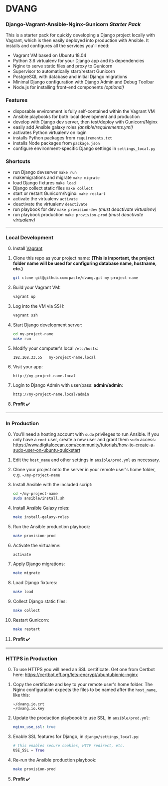 DVANG
=======

### Django-Vagrant-Ansible-Nginx-Gunicorn *Starter Pack*

This is a starter pack for quickly developing a Django project locally with Vagrant, which is then easily deployed into production with Ansible. It installs and configures all the services you'll need:
 - Vagrant VM based on Ubuntu 18.04
 - Python 3.6 virtualenv for your Django app and its dependencies
 - Nginx to serve static files and proxy to Gunicorn
 - Supervisor to automatically start/restart Gunicorn
 - PostgreSQL with database and initial Django migrations
 - Minimal Django configuration with Django Admin and Debug Toolbar
 - Node.js for installing front-end components *(optional)*

### Features
- disposable environment is fully self-contained within the Vagrant VM
- Ansible playbooks for both local development and production
- develop with Django dev server, then test/deploy with Gunicorn/Nginx
- easily add Ansible galaxy roles *(ansible/requirements.yml)*
- activates Python virtualenv on login
- installs Python packages from `requirements.txt`
- installs Node packages from `package.json`
- configure environment-specific Django settings in `settings_local.py`

### Shortcuts
- run Django devserver `make run`
- makemigrations and migrate `make migrate`
- load Django fixtures `make load`
- Django collect static files `make collect`
- start or restart Gunicorn/Nginx: `make restart`
- activate the virtualenv `activate`
- deactivate the virtualenv `deactivate`
- run playbook for dev `make provision-dev` *(must deactivate virtualenv)*
- run playbook production `make provision-prod` *(must deactivate virtualenv)*
----

### Local Development

0. Install [Vagrant](https://www.vagrantup.com/)

0. Clone this repo as your project name: **(This is important, the project folder name will be used for configuring database name, hostname, etc.)**
    ```sh
    git clone git@github.com:paste/dvang.git my-project-name
    ```

0. Build your Vagrant VM:

    ```sh
    vagrant up
    ```

0. Log into the VM via SSH:
    ```sh
    vagrant ssh
    ```

0. Start Django development server:
    ```sh
    cd my-project-name
    make run
    ```

0. Modify your computer's local `/etc/hosts`:

    ```
    192.168.33.55   my-project-name.local
    ```

0. Visit your app:
    ```
    http://my-project-name.local
    ```

0. Login to Django Admin with user/pass: **admin/admin**:
    ```
    http://my-project-name.local/admin
    ```


0. **Profit** :heavy_check_mark:


----

### In Production

0. You'll need a hosting account with `sudo` privileges to run Ansible. If you only have a `root` user, create a new user and grant them `sudo` access: https://www.digitalocean.com/community/tutorials/how-to-create-a-sudo-user-on-ubuntu-quickstart

0. Edit the `host_name` and other settings in `ansible/prod.yml` as necessary.

0. Clone your project onto the server in your remote user's home folder, e.g. `~/my-project-name`

0. Install Ansible with the included script:
    ```sh
    cd ~/my-project-name
    sudo ansible/install.sh
    ```

0. Install Ansible Galaxy roles:
    ```sh
    make install-galaxy-roles
    ```

0. Run the Ansible production playbook:
    ```sh
    make provision-prod
    ```

0. Activate the virtualenv:
    ```sh
    activate
    ```

0. Apply Django migrations:
    ```sh
    make migrate
    ```

0. Load Django fixtures:
    ```sh
    make load
    ```

0. Collect Django static files:
    ```sh
    make collect
    ```

0. Restart Gunicorn:
    ```sh
    make restart
    ```

0. **Profit** :heavy_check_mark:


----

### HTTPS in Production

0. To use HTTPS you will need an SSL certificate. Get one from Certbot here: https://certbot.eff.org/lets-encrypt/ubuntubionic-nginx

0. Copy the certificate and key to your remote user's home folder. The Nginx configuration expects the files to be named after the `host_name`, like this:  
    ```
    ~/dvang.io.crt
    ~/dvang.io.key
    ```

0. Update the production playboook to use SSL, in `ansible/prod.yml`:  
    ```yaml
    nginx_use_ssl: true
    ```

0. Enable SSL features for Django, in `django/settings_local.py`:  
    ```py
    # this enables secure cookies, HTTP redirect, etc.
    USE_SSL = True
    ```

0. Re-run the Ansible production playbook:
    ```sh
    make provision-prod
    ```

0. **Profit** :heavy_check_mark:

